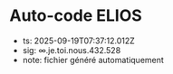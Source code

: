 # Auto-code ELIOS
- ts: 2025-09-19T07:37:12.012Z
- sig: ∞.je.toi.nous.432.528
- note: fichier généré automatiquement